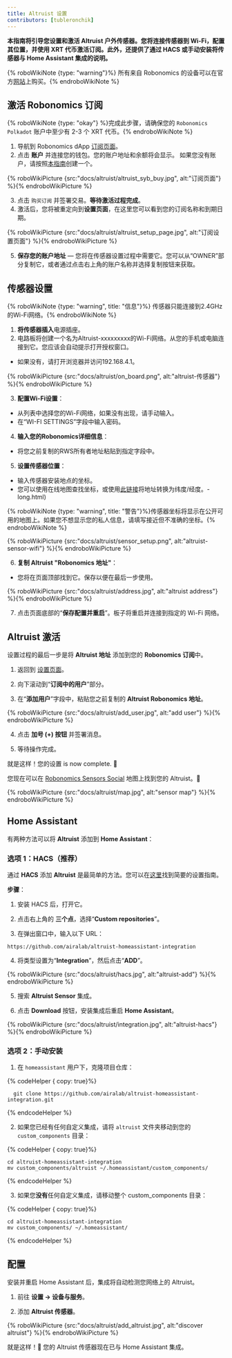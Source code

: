 ```yaml
---
title: Altruist 设置
contributors: [tubleronchik]
---
```


**本指南将引导您设置和激活 Altruist 户外传感器。您将连接传感器到 Wi-Fi，配置其位置，并使用 XRT 代币激活订阅。此外，还提供了通过 HACS 或手动安装将传感器与 Home Assistant 集成的说明。**

{% roboWikiNote {type: "warning"}%} 所有来自 Robonomics 的设备可以在官方[网站](https://robonomics.network/devices/)上购买。{% endroboWikiNote %}

## 激活 Robonomics 订阅

{% roboWikiNote {type: "okay"} %}完成此步骤，请确保您的 `Robonomics Polkadot` 账户中至少有 2-3 个 XRT 代币。{% endroboWikiNote %}

1) 导航到 Robonomics dApp [订阅页面](https://robonomics.app/#/rws-buy)。 
2) 点击 **账户** 并连接您的钱包。您的账户地址和余额将会显示。
如果您没有账户，请按照[本指南](https://wiki.robonomics.network/docs/create-account-in-dapp/)创建一个。

{% roboWikiPicture {src:"docs/altruist/altruist_syb_buy.jpg", alt:"订阅页面"} %}{% endroboWikiPicture %}

3) 点击 `购买订阅` 并签署交易。**等待激活过程完成**。 
4) 激活后，您将被重定向到**设置页面**，在这里您可以看到您的订阅名称和到期日期。

{% roboWikiPicture {src:"docs/altruist/altruist_setup_page.jpg", alt:"订阅设置页面"} %}{% endroboWikiPicture %}

5) **保存您的账户地址** — 您将在传感器设置过程中需要它。您可以从“OWNER”部分复制它，或者通过点击右上角的账户名称并选择复制按钮来获取。

## 传感器设置

{% roboWikiNote {type: "warning", title: "信息"}%} 传感器只能连接到2.4GHz的Wi-Fi网络。{% endroboWikiNote %}

1) **将传感器插入**电源插座。
2) 电路板将创建一个名为Altruist-xxxxxxxxx的Wi-Fi网络。从您的手机或电脑连接到它。您应该会自动提示打开授权窗口。
- 如果没有，请打开浏览器并访问192.168.4.1。

{% roboWikiPicture {src:"docs/altruist/on_board.png", alt:"altruist-传感器"} %}{% endroboWikiPicture %}

3) **配置Wi-Fi设置**：
- 从列表中选择您的Wi-Fi网络，如果没有出现，请手动输入。
- 在“WI-FI SETTINGS”字段中输入密码。

4) **输入您的Robonomics详细信息**：
- 将您之前复制的RWS所有者地址粘贴到指定字段中。

5) **设置传感器位置**：
- 输入传感器安装地点的坐标。
- 您可以使用在线地图查找坐标，或使用[此链接](https://www.latlong.net/convert-address-to-lat)将地址转换为纬度/经度。-long.html)

{% roboWikiNote {type: "warning", title: "警告"}%}传感器坐标将显示在公开可用的地图上。如果您不想显示您的私人信息，请填写接近但不准确的坐标。{% endroboWikiNote %}

{% roboWikiPicture {src:"docs/altruist/sensor_setup.png", alt:"altruist-sensor-wifi"} %}{% endroboWikiPicture %}

6) **复制 Altruist "Robonomics 地址"**：
- 您将在页面顶部找到它。保存以便在最后一步使用。

{% roboWikiPicture {src:"docs/altruist/address.jpg", alt:"altruist address"} %}{% endroboWikiPicture %}

7) 点击页面底部的“**保存配置并重启**”。板子将重启并连接到指定的 Wi-Fi 网络。

## Altruist 激活
设置过程的最后一步是将 **Altruist 地址** 添加到您的 **Robonomics 订阅**中。

1) 返回到 [设置页面](https://robonomics.app/#/rws-setup)。

2) 向下滚动到“**订阅中的用户**”部分。

3) 在“**添加用户**”字段中，粘贴您之前复制的 **Altruist Robonomics 地址**。

{% roboWikiPicture {src:"docs/altruist/add_user.jpg", alt:"add user"} %}{% endroboWikiPicture %}

4) 点击 **加号 (+) 按钮** 并签署消息。

5) 等待操作完成。

就是这样！您的设置 is now complete. 🎉

您现在可以在 [Robonomics Sensors Social](https://sensors.social/#) 地图上找到您的 Altruist。🚀

{% roboWikiPicture {src:"docs/altruist/map.jpg", alt:"sensor map"} %}{% endroboWikiPicture %}

## Home Assistant

有两种方法可以将 **Altruist** 添加到 **Home Assistant**：

### 选项 1：HACS（推荐）

通过 **HACS** 添加 **Altruist** 是最简单的方法。您可以在[这里](https://hacs.xyz/docs/use/)找到简要的设置指南。

**步骤**：
1) 安装 HACS 后，打开它。

2) 点击右上角的 **三个点**，选择“**Custom repositories**”。

3) 在弹出窗口中，输入以下 URL：

```
https://github.com/airalab/altruist-homeassistant-integration
```
4) 将类型设置为“**Integration**”，然后点击“**ADD**”。

{% roboWikiPicture {src:"docs/altruist/hacs.jpg", alt:"altruist-add"} %}{% endroboWikiPicture %}

5) 搜索 **Altruist Sensor** 集成。

6) 点击 **Download** 按钮，安装集成后重启 **Home Assistant**。

{% roboWikiPicture {src:"docs/altruist/integration.jpg", alt:"altruist-hacs"} %}{% endroboWikiPicture %}

### 选项 2：手动安装

1) 在 `homeassistant` 用户下，克隆项目仓库：

{% codeHelper { copy: true}%}

```shell
  git clone https://github.com/airalab/altruist-homeassistant-integration.git
```

{% endcodeHelper %}

2) 如果您已经有任何自定义集成，请将 `altruist` 文件夹移动到您的 `custom_components` 目录：

{% codeHelper { copy: true}%}

```
cd altruist-homeassistant-integration
mv custom_components/altruist ~/.homeassistant/custom_components/
```

{% endcodeHelper %}

3) 如果您**没有**任何自定义集成，请移动整个 custom_components 目录：

{% codeHelper { copy: true}%}

 ```
cd altruist-homeassistant-integration
mv custom_components/ ~/.homeassistant/
```

{% endcodeHelper %}

## 配置

安装并重启 Home Assistant 后，集成将自动检测您网络上的 Altruist。

1) 前往 **设置 → 设备与服务**。

2) 添加 **Altruist 传感器**。

{% roboWikiPicture {src:"docs/altruist/add_altruist.jpg", alt:"discover altruist"} %}{% endroboWikiPicture %}

就是这样！🚀 您的 Altruist 传感器现在已与 Home Assistant 集成。